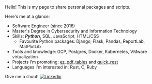 Hello! This is my page to share personal packages and scripts. 

Here's me at a glance:
* Software Engineer (since 2016)
* Master's Degree in Cybersecurity and Information Technology
* Skills: **_Python_**, SQL, JavaScript, HTML/CSS
  * Favourite Python packages: Django, Flask, Pandas, ReportLab, MatPlotLib
* Tools and knowledge: GCP, Postgres, Docker, Kubernetes, VMware virtualization
* Projects I'm promoting: [ez_pdf_tables](https://github.com/michaeleveringham/ez_pdf_tables) and [quick_rest](https://github.com/michaeleveringham/quick_rest)
* Languages I'm interested in: Rust, C, Ruby

Give me a shout! 
 [![Linkedin](https://i.stack.imgur.com/gVE0j.png)](https://www.linkedin.com/in/michael-everingham)
